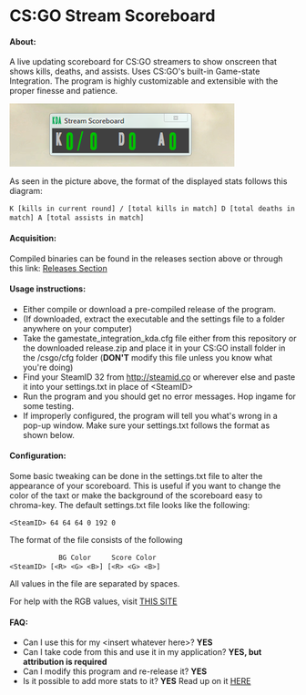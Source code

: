 # CS:GO Stream Scoreboard
#### About:
A live updating scoreboard for CS:GO streamers to show onscreen that shows kills, deaths, and assists. Uses CS:GO's built-in Game-state Integration. The program is highly customizable and extensible with the proper finesse and patience.

![Alt text](https://github.com/dechristopher/csgo-stream-scoreboard/blob/master/res/scoreboard.png)

As seen in the picture above, the format of the displayed stats follows this diagram:
````
K [kills in current round] / [total kills in match] D [total deaths in match] A [total assists in match]
````

#### Acquisition:
Compiled binaries can be found in the releases section above or through this link: [Releases Section](https://github.com/dechristopher/csgo-stream-scoreboard/releases)

#### Usage instructions:
- Either compile or download a pre-compiled release of the program.
- (If downloaded, extract the executable and the settings file to a folder anywhere on your computer)
- Take the gamestate\_integration\_kda.cfg file either from this repository or the downloaded release.zip and place it in your CS:GO install folder in the /csgo/cfg folder (**DON'T** modify this file unless you know what you're doing)
- Find your SteamID 32 from http://steamid.co or wherever else and paste it into your settings.txt in place of \<SteamID\>
- Run the program and you should get no error messages. Hop ingame for some testing.
- If improperly configured, the program will tell you what's wrong in a pop-up window. Make sure your settings.txt follows the format as shown below.

#### Configuration:
Some basic tweaking can be done in the settings.txt file to alter the appearance of your scoreboard. This is useful if you want to change the color of the taxt or make the background of the scoreboard easy to chroma-key. The default settings.txt file looks like the following:
````
<SteamID> 64 64 64 0 192 0
````
The format of the file consists of the following
````
            BG Color     Score Color
<SteamID> [<R> <G> <B>] [<R> <G> <B>]
````
All values in the file are separated by spaces.

For help with the RGB values, visit [THIS SITE](http://www.rapidtables.com/web/color/RGB_Color.htm)

#### FAQ:
- Can I use this for my \<insert whatever here\>? **YES**
- Can I take code from this and use it in my application? **YES, but attribution is required**
- Can I modify this program and re-release it? **YES**
- Is it possible to add more stats to it? **YES** Read up on it [HERE](https://developer.valvesoftware.com/wiki/Counter-Strike:_Global_Offensive_Game_State_Integration)
